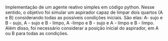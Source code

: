 Implementação de um agente reativo simples em código python. Nesse sentido, o objetivo foi simular um aspirador capaz de limpar dois quartos (A e B) considerando todas as possíveis condições iniciais. São elas: A- sujo e B - sujo, A - sujo e B - limpo, A  -limpo e B - sujo e A - limpo e B - limpo. Além disso, foi necessário considerar a posição inicial do aspirador, em A ou B para todas as condições.